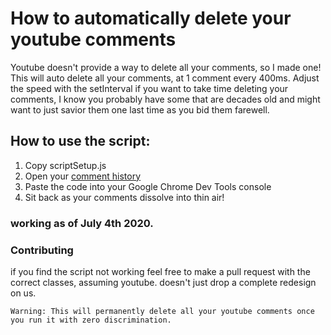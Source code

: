# How to automatically delete your youtube comments
Youtube doesn't provide a way to delete all your comments, so I made one! This will auto delete all your comments, at 1 comment every 400ms. Adjust the speed with the setInterval if you want to take time deleting your comments, I know you probably have some that are decades old and might want to just savior them one last time as you bid them farewell. 

## How to use the script: 
  1. Copy scriptSetup.js 
  2. Open your [comment history](https://www.youtube.com/feed/history/comment_history)
  3. Paste the code into your Google Chrome Dev Tools console 
  4. Sit back as your comments dissolve into thin air! 
  
### working as of July 4th 2020.
### Contributing
  if you find the script not working feel free to make a pull request with the correct classes, assuming youtube. doesn't just drop a complete redesign on us. 

<aside class="warning">
  
    Warning: This will permanently delete all your youtube comments once you run it with zero discrimination.
</aside>
